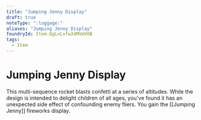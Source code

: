 ```yaml
---
title: "Jumping Jenny Display"
draft: true
noteType: ":luggage:"
aliases: "Jumping Jenny Display"
foundryId: Item.QgLxLvfw24MVmVOB
tags:
  - Item
---
```


# Jumping Jenny Display

This multi-sequence rocket blasts confetti at a series of altitudes. While the design is intended to delight children of all ages, you've found it has an unexpected side effect of confounding enemy fliers. You gain the [[Jumping Jenny]] fireworks display.
